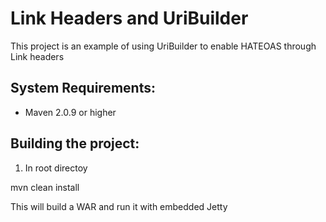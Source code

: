 Link Headers and UriBuilder
===========================
This project is an example of using UriBuilder to enable HATEOAS through Link headers

System Requirements:
-------------------------

- Maven 2.0.9 or higher

Building the project:
-------------------------

1. In root directoy

mvn clean install

This will build a WAR and run it with embedded Jetty
